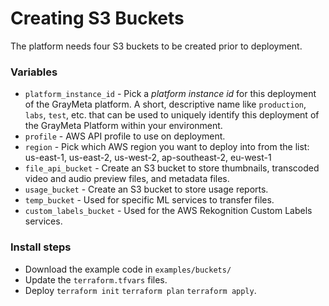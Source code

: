 # Creating S3 Buckets
The platform needs four S3 buckets to be created prior to deployment. 

### Variables

* `platform_instance_id` - Pick a _platform instance id_ for this deployment of the GrayMeta platform. A short, descriptive name like `production`, `labs`, `test`, etc. that can be used to uniquely identify this deployment of the GrayMeta Platform within your environment.
* `profile` - AWS API profile to use on deployment.
* `region` - Pick which AWS region you want to deploy into from the list: us-east-1, us-east-2, us-west-2, ap-southeast-2, eu-west-1
* `file_api_bucket` - Create an S3 bucket to store thumbnails, transcoded video and audio preview files, and metadata files.  
* `usage_bucket` - Create an S3 bucket to store usage reports.
* `temp_bucket` - Used for specific ML services to transfer files.
* `custom_labels_bucket` - Used for the AWS Rekognition Custom Labels services.

### Install steps
* Download the example code in `examples/buckets/`
* Update the `terraform.tfvars` files.
* Deploy `terraform init` `terraform plan` `terraform apply`.
